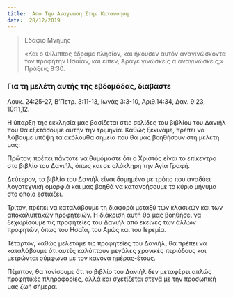 ```yaml
---
title:  Απο Την Αναγνωση Στην Κατανοηση
date:  28/12/2019
---
```


> <p>Εδαφιο Μνημης</p>
> «Και ο Φίλιππος έδραμε πλησίον, και ήκουσεν αυτόν αναγινώσκοντα τον προφήτην Ησαΐαν, και είπεν, Άραγε γινώσκεις α αναγινώσκεις;» Πράξεις 8:30.

### Για τη μελέτη αυτής της εβδομάδας, διαβάστε
Λουκ. 24:25-27, Β’Πετρ. 3:11-13, Ιωνάς 3:3-10, Αριθ.14:34, Δαν. 9:23, 10:11,12.

Η ύπαρξη της εκκλησία μας βασίζεται στις σελίδες του βιβλίου του Δανιήλ που θα εξετάσουμε αυτήν την τριμηνία. Καθώς ξεκινάμε, πρέπει να λάβουμε υπόψη τα ακόλουθα σημεία που θα μας βοηθήσουν στη μελέτη μας:

Πρώτον, πρέπει πάντοτε να θυμόμαστε ότι ο Χριστός είναι το επίκεντρο στο βιβλίο του Δανιήλ, όπως και σε ολόκληρη την Αγία Γραφή.

Δεύτερον, το βιβλίο του Δανιήλ είναι δομημένο με τρόπο που αναδύει λογοτεχνική ομορφιά και μας βοηθά να κατανοήσουμε το κύριο μήνυμα στο οποίο εστιάζει.

Τρίτον, πρέπει να καταλάβουμε τη διαφορά μεταξύ των κλασικών και των αποκαλυπτικών προφητειών. Η διάκριση αυτή θα μας βοηθήσει να ξεχωρίσουμε τις προφητείες του Δανιήλ από εκείνες των άλλων προφητών, όπως του Ησαΐα, του Αμώς και του Ιερεμία.

Τέταρτον, καθώς μελετάμε τις προφητείες του Δανιήλ, θα πρέπει να καταλάβουμε ότι αυτές καλύπτουν μεγάλες χρονικές περιόδους και μετρώνται σύμφωνα με τον κανόνα ημέρας-έτους.

Πέμπτον, θα τονίσουμε ότι το βιβλίο του Δανιήλ δεν μεταφέρει απλώς προφητικές πληροφορίες, αλλά και σχετίζεται στενά με την προσωπική μας ζωή σήμερα.